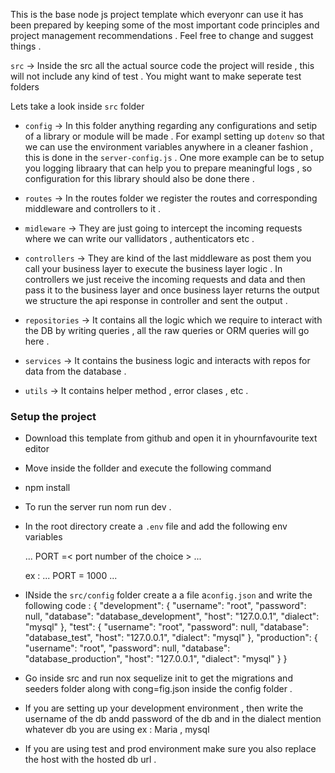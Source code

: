 This is the base node js project template which everyonr can use it has been prepared by keeping some of the most important code principles and project management recommendations . Feel free to change and suggest things  . 

`src` -> Inside the src all the actual source code the project will reside , this will not include any kind of test . You might want to make seperate test folders 

Lets take a look inside `src` folder 

- `config` -> In this folder anything regarding any configurations and setip of a library or module will be made  . For exampl setting up `dotenv` so that we can use the environment variables anywhere in a cleaner fashion , this is done in the `server-config.js` . One more example can be to setup you logging libraary  that can help you to prepare meaningful logs , so configuration for this library should also be done there  . 

- `routes` -> In the routes folder we register the routes and corresponding middleware and controllers to it  . 

- `midleware` -> They are just going to intercept the incoming requests where we can write our vallidators , authenticators etc . 

- `controllers` -> They are kind of the last middleware as post them you call your business layer to execute the business layer logic . In controllers we just receive the incoming requests and data and then pass it to the business layer and once business layer returns the output we structure the api response in controller and sent the output .

- `repositories` -> It contains all the logic which we require to interact with the DB by writing queries , all the raw queries or ORM queries will go here . 

- `services` -> It contains the business logic and interacts with repos for data from the database  . 

- `utils` -> It contains helper method , error clases , etc .

### Setup the project 
- Download this template from github and open it in yhournfavourite text editor 
- Move  inside the follder and execute the following command
- npm install 
- To run the server run nom run dev  .
- In the root directory create a `.env` file and add the following env variables 

    ...
        PORT =< port number of  the choice >
    ...

    ex : 
    ...
        PORT = 1000 
    ...

- INside the `src/config` folder create a a file a`config.json` and write the following code :
        {
        "development": {
            "username": "root",
            "password": null,
            "database": "database_development",
            "host": "127.0.0.1",
            "dialect": "mysql"
        },
        "test": {
            "username": "root",
            "password": null,
            "database": "database_test",
            "host": "127.0.0.1",
            "dialect": "mysql"
        },
        "production": {
            "username": "root",
            "password": null,
            "database": "database_production",
            "host": "127.0.0.1",
            "dialect": "mysql"
        }
        }
- Go inside src and run nox sequelize init to get the migrations and seeders folder along with cong=fig.json inside the config folder .
- If you are setting up your development environment , then write the username of the db andd password of the db and in the dialect mention whatever db you are using ex : Maria , mysql 
- If you are using test and prod environment make sure you also replace the host with the hosted db url .